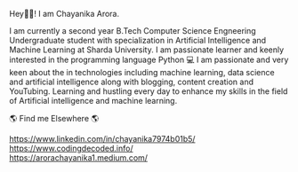 Hey🙋‍♀! I am Chayanika Arora.

I am currently a second year B.Tech Computer Science Engneering Undergraduate student with specialization in Artificial Intelligence and Machine Learning at Sharda University. I am passionate learner and keenly interested in the programming language Python 💻
I am passionate and very keen about the in technologies including machine learning, data science and artificial intelligence along with blogging, content creation and YouTubing. 
Learning and hustling every day to enhance my skills in the field of Artificial intelligence and machine learning. 

🌎 Find me Elsewhere 🌎

https://www.linkedin.com/in/chayanika7974b01b5/      
https://www.codingdecoded.info/    
https://arorachayanika1.medium.com/
